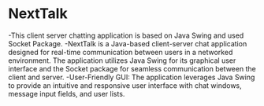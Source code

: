 # NextTalk
-This client server chatting application is based on Java Swing and used Socket Package.
-NextTalk is a Java-based client-server chat application designed for real-time communication between users in
 a networked environment. The application utilizes Java Swing for its graphical user interface and the Socket
 package for seamless communication between the client and server.
-User-Friendly GUI: The application leverages Java Swing to provide an intuitive and responsive user interface
with chat windows, message input fields, and user lists.
